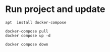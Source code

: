 # Run project and update

```
apt  install docker-compose 

docker-compose pull
docker compose up -d

docker compose down

```
